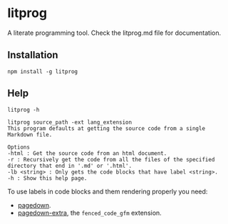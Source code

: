 # litprog

A literate programming tool. Check the litprog.md file for documentation.

## Installation

```
npm install -g litprog
```

## Help


```
litprog -h
```
```
litprog source_path -ext lang_extension
This program defaults at getting the source code from a single Markdown file.

Options
-html : Get the source code from an html document.
-r : Recursively get the code from all the files of the specified directory that end in '.md' or '.html'.
-lb <string> : Only gets the code blocks that have label <string>.
-h : Show this help page.
```

To use labels in code blocks and them rendering properly you need:
* [pagedown](https://github.com/ujifgc/pagedown).
* [pagedown-extra](https://github.com/jmcmanus/pagedown-extra), the `fenced_code_gfm` extension.
